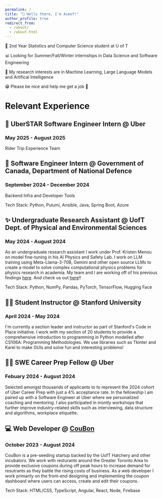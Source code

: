 ```yaml
---
permalink: /
title: "👋 Hello there, I'm Aseef!"
author_profile: true
redirect_from: 
  - /about/
  - /about.html
---
```

🧠 2nd Year Statistics and Computer Science student at U of T 

📊 Looking for Summer/Fall/Winter internships in Data Science and Software Engineering

🔬 My research interests are in Machine Learning, Large Language Models and Artifical Intelligence

😁 Please be nice and help me get a job 🙏

# Relevant Experience

## 🚗 UberSTAR Software Engineer Intern @ Uber
### May 2025 - August 2025
Rider Trip Experience Team

## 🍁 Software Engineer Intern @ Government of Canada, Department of National Defence
### September 2024 - December 2024
Backend Infra and Developer Tools

Tech Stack: Python, Pulumi, Ansible, Java, Spring Boot, Azure

## ✨ Undergraduate Research Assistant @ UofT Dept. of Physical and Environmental Sciences
### May 2024 - August 2024
As an undergraduate research assistant I work under Prof. Kristen Menou on model fine-tuning in his AI Physics and Safety Lab. I work on LLM training using Meta-Llama-3-70B, Gemini and other open source LLMs to create a model to solve complex computational physics problems for physics research in academia. My team and I are working off of his previous findings [here](https://arxiv.org/abs/2312.02091). And check us out [here](http://individual.utoronto.ca/kmenou/index.html)!!

Tech Stack: Python, NumPy, Pandas, PyTorch, TensorFlow, Hugging Face

## 👨‍🏫 Student Instructor @ Stanford University
### April 2024 - May 2024
I'm currently a section leader and instructor as part of Stanford's Code in Place initiative. I work with my section of 20 students to provide a comprehensive introduction to programming in Python modelled after CS106A: Programming Methodologies. We use libraries such as Tkinter and Karel to make GUIs and solve fun and interesting problems!

## 👨‍💻 SWE Career Prep Fellow @ Uber
### Febuary 2024 - August 2024
Selected amongst thousands of applicants to to represent the 2024 cohort of Uber Career Prep with just a 4% acceptance rate. In the fellowship I am paired up with a Software Engineer at Uber where we personalized coaching and mentoring. I also participated in montly workshops that further improve industry-related skills such as interviewing, data structure and algorithms, workplace etiquette.

## 💻 Web Developer @ [CouBon](https://coubon.ca/)
### October 2023 - August 2024
CouBon is a pre-seeding startup backed by the UofT Hatchery and other incubators. We work with resturants around the Greater Toronto Area to provide exclusive coupons during off peak hours to increase demand for resutrants as they battle the rising costs of business. As a web developer I work primarily on the front-end designing and implementing the coupon dashboard where users can access, create and edit their coupons. 

Tech Stack: HTML/CSS, TypeScript, Angular, React, Node, Firebase
